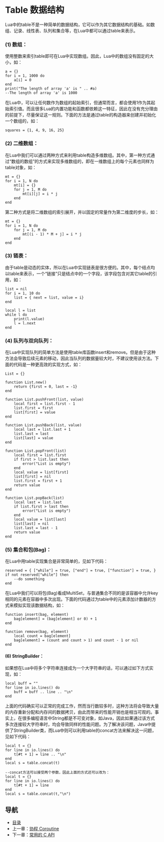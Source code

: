 # Table 数据结构

Lua中的table不是一种简单的数据结构，它可以作为其它数据结构的基础。如数组、记录、线性表、队列和集合等，在Lua中都可以通过table来表示。        

### (1) 数组：

使用整数来索引table即可在Lua中实现数组。因此，Lua中的数组没有固定的大小，如：

	a = {}
	for i = 1, 1000 do
		a[i] = 0
	end
	print("The length of array 'a' is " .. #a)
	--The length of array 'a' is 1000

在Lua中，可以让任何数作为数组的起始索引，但通常而言，都会使用1作为其起始索引值。而且很多Lua的内置功能和函数都依赖这一特征，因此在没有充分理由的前提下，尽量保证这一规则。下面的方法是通过table的构造器来创建并初始化一个数组的，如：

    squares = {1, 4, 9, 16, 25}

### (2) 二维数组：

在Lua中我们可以通过两种方式来利用table构造多维数组。其中，第一种方式通过“数组的数组”的方式来实现多维数组的，即在一维数组上的每个元素也同样为table对象，如：

	mt = {}
	for i = 1, N do
	    mt[i] = {}
	    for j = 1, M do
	        mt[i][j] = i * j
	    end
	end

第二种方式是将二维数组的索引展开，并以固定的常量作为第二维度的步长，如：

	mt = {}
	for i = 1, N do
	    for j = 1, M do
	        mt[(i - 1) * M + j] = i * j
	    end
	end

### (3) 链表：

由于table是动态的实体，所以在Lua中实现链表是很方便的。其中，每个结点均以table来表示，一个“链接”只是结点中的一个字段，该字段包含对其它table的引用，如：

	list = nil
	for i = 1, 10 do
	    list = { next = list, value = i}
	end
	
	local l = list
	while l do
	    print(l.value)
	    l = l.next
	end


### (4) 队列与双向队列：

在Lua中实现队列的简单方法是使用table库函数insert和remove。但是由于这种方法会导致后续元素的移动，因此当队列的数据量较大时，不建议使用该方法。下面的代码是一种更高效的实现方式，如：

	List = {}
	
	function List.new()
	    return {first = 0, last = -1}
	end
	
	function List.pushFront(list, value)
	    local first = list.first - 1
	    list.first = first
	    list[first] = value
	end
	
	function List.pushBack(list, value)
	    local last = list.last + 1
	    list.last = last
	    list[last] = value
	end
	
	function List.popFront(list)
	    local first = list.first
	    if first > list.last then
	        error("List is empty")
	    end
	    local value = list[first]
	    list[first] = nil
	    list.first = first + 1
	    return value
	end
	
	function List.popBack(list)
	    local last = list.last
	    if list.first > last then
	        error("List is empty")
	    end
	    local value = list[last]
	    list[last] = nil
	    list.last = last - 1
	    return value
	end


### (5) 集合和包(Bag)：
    
在Lua中用table实现集合是非常简单的，见如下代码：

    reserved = { ["while"] = true, ["end"] = true, ["function"] = true, }
    if not reserved["while"] then
        --do something
    end
    
在Lua中我们可以将包(Bag)看成MultiSet，与普通集合不同的是该容器中允许key相同的元素在容器中多次出现。下面的代码通过为table中的元素添加计数器的方式来模拟实现该数据结构，如：

	function insert(bag, element)
	    bag[element] = (bag[element] or 0) + 1
	end
	
	function remove(bag, element)
	    local count = bag[element]
	    bag[element] = (count and count > 1) and count - 1 or nil
	end

#### (6) StringBuilder：

如果想在Lua中将多个字符串连接成为一个大字符串的话，可以通过如下方式实现，如：

	local buff = ""
	for line in io.lines() do
	    buff = buff .. line .. "\n"
	end
	
上面的代码确实可以正常的完成工作，然而当行数较多时，这种方法将会导致大量的内存重新分配和内存间的数据拷贝，由此而带来的性能开销也是相当可观的。事实上，在很多编程语言中String都是不可变对象，如Java，因此如果通过该方式多次连接较大字符串时，均会导致同样的性能问题。为了解决该问题，Java中提供了StringBuilder类，而Lua中则可以利用table的concat方法来解决这一问题，见如下代码：

	local t = {}
	for line in io.lines() do
	    t[#t + 1] = line .. "\n"
	end
	local s = table.concat(t)
	
	--concat方法可以接受两个参数，因此上面的方式还可以改为：
	local t = {}
	for line in io.lines() do
	    t[#t + 1] = line
	end
	local s = table.concat(t,"\n")

## 导航
* [目录](00.md)
* 上一章：[协程 Coroutine](05.md)
* 下一章：[常用的 C API](07.md)